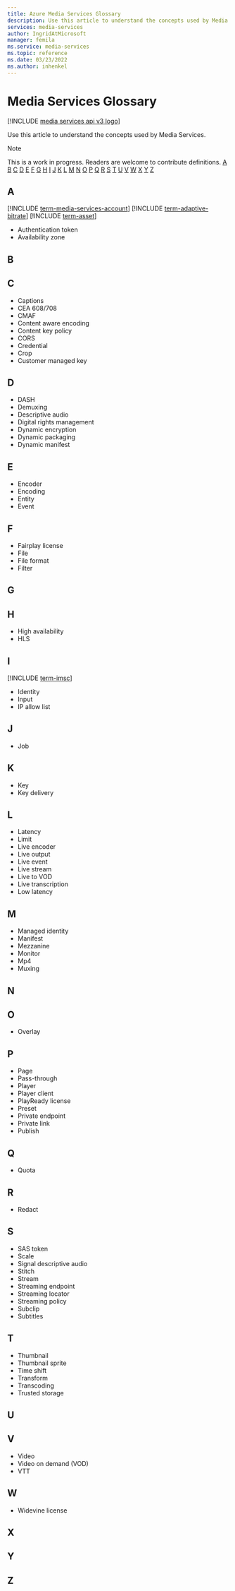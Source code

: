 ```yaml
---
title: Azure Media Services Glossary
description: Use this article to understand the concepts used by Media Services.
services: media-services
author: IngridAtMicrosoft
manager: femila
ms.service: media-services
ms.topic: reference
ms.date: 03/23/2022
ms.author: inhenkel
---
```


# Media Services Glossary

[!INCLUDE [media services api v3 logo](./includes/v3-hr.md)]

Use this article to understand the concepts used by Media Services.

> [!NOTE]
> This is a work in progress. Readers are welcome to contribute definitions.
[A](#a) [B](#b) [C](#c) [D](#d) [E](#e) [F](#f) [G](#g) [H](#h) [I](#i) [J](#j) [K](#k) [L](#l) [M](#m) [N](#n) [O](#o) [P](#p) [Q](#q) [R](#r) [S](#s) [T](#t) [U](#u) [V](#v) [W](#w) [X](#x) [Y](#y) [Z](#z)

## A

[!INCLUDE [term-media-services-account](includes/term-media-services-account.md)]
[!INCLUDE [term-adaptive-bitrate](includes/term-adaptive-bitrate.md)]
[!INCLUDE [term-asset](includes/term-asset.md)]

- Authentication token
- Availability zone

## B

## C

- Captions
- CEA 608/708
- CMAF
- Content aware encoding
- Content key policy
- CORS
- Credential
- Crop
- Customer managed key

## D

- DASH
- Demuxing
- Descriptive audio
- Digital rights management
- Dynamic encryption
- Dynamic packaging
- Dynamic manifest

## E

- Encoder
- Encoding
- Entity
- Event

## F

- Fairplay license
- File
- File format
- Filter

## G

## H

- High availability
- HLS

## I

[!INCLUDE [term-imsc](includes/reference-glossary-imsc.md)]

- Identity
- Input
- IP allow list

## J

- Job

## K

- Key
- Key delivery

## L

- Latency
- Limit
- Live encoder
- Live output
- Live event
- Live stream
- Live to VOD
- Live transcription
- Low latency

## M

- Managed identity
- Manifest
- Mezzanine
- Monitor
- Mp4
- Muxing

## N

## O

- Overlay

## P

- Page
- Pass-through
- Player
- Player client
- PlayReady license
- Preset
- Private endpoint
- Private link
- Publish

## Q

- Quota

## R

- Redact

## S

- SAS token
- Scale
- Signal descriptive audio
- Stitch
- Stream
- Streaming endpoint
- Streaming locator
- Streaming policy
- Subclip
- Subtitles

## T

- Thumbnail
- Thumbnail sprite
- Time shift
- Transform
- Transcoding
- Trusted storage

## U

## V

- Video
- Video on demand (VOD)
- VTT

## W

- Widevine license

## X

## Y

## Z
